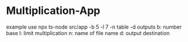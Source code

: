﻿# Multiplication-App
 example use
 npx ts-node src/app -b 5 -l 7 -n table -d outputs
b: number base
l: limit multiplication
n: name of file name
d: output destination 

